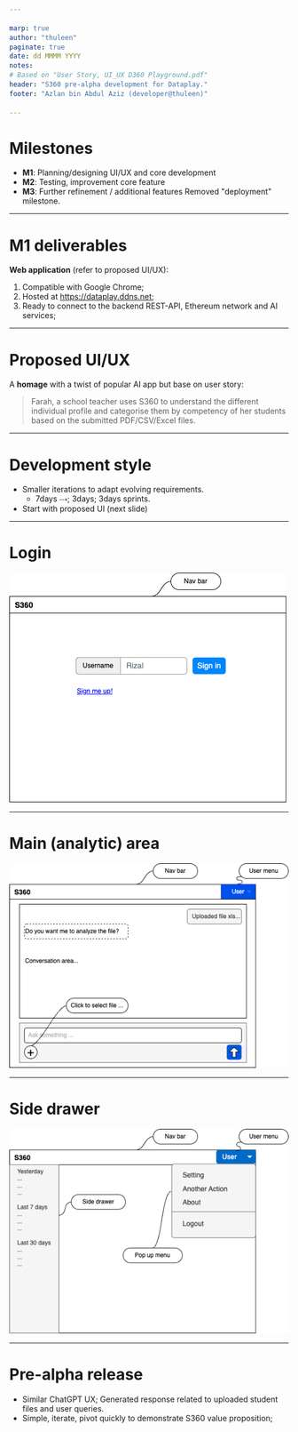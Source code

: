 ```yaml
---

marp: true
author: "thuleen"
paginate: true
date: dd MMMM YYYY
notes: 
# Based on "User Story, UI_UX D360 Playground.pdf"
header: "S360 pre-alpha development for Dataplay."
footer: "Azlan bin Abdul Aziz (developer@thuleen)"

---
```


# Milestones

- **M1**: Planning/designing UI/UX and core development 
- **M2**: Testing, improvement core feature
- **M3**: Further refinement / additional features
          Removed "deployment" milestone.

<!--

NOTES: 

👉 Project duration 12 weeks - 4 sessions - 2hour each session 

👉 Thuleen will call for discussion - if requires, twice a week for progress update.

️👉 To deploy "a working web app" in 14 days but will be far from ideal

👉 Deployment not relevant as S360 still in development 

 -->

---

# M1 deliverables

**Web application** (refer to proposed UI/UX): 
1. Compatible with Google Chrome;
2. Hosted at https://dataplay.ddns.net; 
3. Ready to connect to the backend REST-API, Ethereum network and AI services; 

<!-- 

NOTES:

👉 M1 basically to come up with a web app that resembles S360 main idea.

👉 Challenge since to link with endpoints and not enough time to test as we want expose to external parties.

👉 Doable but the end result of 14 days of worth of development will be far from perfect!

--->

---

# Proposed UI/UX

A **homage** with a twist of popular AI app but base on user story: 

> Farah, a school teacher uses S360 to understand the different individual profile and categorise them by competency of her students based on the submitted PDF/CSV/Excel files.

<!-- 
NOTES:

👉 Reqeust permission from Dataplay (client) so that we can have some freedom to design UXUI -as the team do not have a clear direction and demand a short development time?!.

👉 For now settle for the "Farah user story". However request to drop for the PDF support for the time being. ie. This version.

--->

---

# Development style

 - Smaller iterations to adapt evolving requirements.
    - 7days ⤏; 3days; 3days sprints.
 - Start with proposed UI (next slide)


<!-- 

NOTES:

👉 Start with proposed UI in the next 7 days to scaffold first iteration and establish pattern to interface with backend services (SNAD-API and AI).


--->

---

# Login

![main-analyze area](./images/s360-ui-login.png)

<!-- 

NOTES:

👉 For the time being, a simple login (just username and no password) so we can focus the development on the core functionality of the app.

👉 At least the login page emphasis on the idea that the app is capable of role-based-access-control ("RBAC"). User association to an organization/school/department. 

--->


------

# Main (analytic) area

![main-analyze area](./images/s360-ui.png)

<!-- 

NOTES:

👉 Page which user will spend most of the time while using the app.

👉 Homage to ChatGPT.

👉 Able to guide user to set of questions related to S360 main concept?

--->

---

#  Side drawer

![main-analyze area](./images/s360-ui-left-drawer.png)

<!-- 

NOTES:

👉 Optional feature where user can browse conversation history.

--->

---

# Pre-alpha release

- Similar ChatGPT UX;
  Generated response related to uploaded student files and user queries.
- Simple, iterate, pivot quickly to demonstrate S360 value proposition;


<!-- 

NOTES:

👉 Pre-alpha (14 days dev) means first internal release & testing, very unstable, missing features and buggy. 

👉 We have configured/comissioned hyperledger network and SNAD-API (REST-API). Previously thuleen is not expected to develop the UI. So client must understood that thuleen is expected to develop an web app not just an API!

👉 However, this is already considered as reflected in the latest/submitted quotation. 

👉 Now a frontend but to link with the SNAD-API and AI endpoints.

👉 Frontend dev does not meant just front end but also changes in the SNAD-API to suit UX.

--->